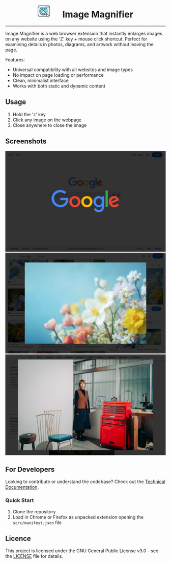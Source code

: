 <h1 align="center">
<img src="./src/icons/logo.svg" height="38" width="38">
&nbsp;&nbsp;&nbsp;&nbsp;
Image Magnifier
</h1>

***

Image Magnifier is a web browser extension that instantly enlarges images on any website using the 'Z' key + mouse click shortcut. Perfect for examining details in photos, diagrams, and artwork without leaving the page.

Features:
- Universal compatibility with all websites and image types
- No impact on page loading or performance
- Clean, minimalist interface
- Works with both static and dynamic content

## Usage
1. Hold the 'z' key
2. Click any image on the webpage
3. Close anywhere to close the image

## Screenshots

![Google search example](./media/google.png)
![Google Images example](./media/googleImages.png)
![New York Times example](./media/nytimes.png)

## For Developers
Looking to contribute or understand the codebase? Check out the [Technical Documentation](./docs/technical.md).

### Quick Start
1. Clone the repository
2. Load in Chrome or Firefox as unpacked extension opening the `scrc/manifest.json` file

## Licence
This project is licensed under the GNU General Public License v3.0 - see the [LICENSE](./LICENCE) file for details.
